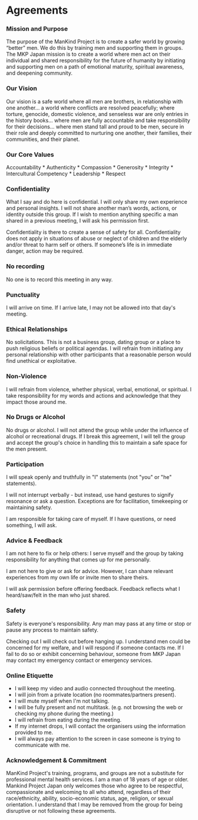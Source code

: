 
# Agreements

### Mission and Purpose

The purpose of the ManKind Project is to create a safer world by growing “better” men. We do this by training men and supporting them in groups. The MKP Japan mission is to create a world where men act on their individual and shared responsibility for the future of humanity by initiating and supporting men on a path of emotional maturity, spiritual awareness, and deepening community.

### Our Vision

Our vision is a safe world where all men are brothers, in relationship with one another… a world where conflicts are resolved peacefully; where torture, genocide, domestic violence, and senseless war are only entries in the history books… where men are fully accountable and take responsibility for their decisions… where men stand tall and proud to be men, secure in their role and deeply committed to nurturing one another, their families, their communities, and their planet.

### Our Core Values

Accountability * Authenticity * Compassion * Generosity * Integrity * Intercultural Competency * Leadership * Respect

### Confidentiality

What I say and do here is confidential. I will only share my own experience and personal insights. I will not share another man’s words, actions, or identity outside this group. If I wish to mention anything specific a man shared in a previous meeting, I will ask his permission first.

Confidentiality is there to create a sense of safety for all. Confidentiality does not apply in situations of abuse or neglect of children and the elderly and/or threat to harm self or others. If someone’s life is in immediate danger, action may be required.

### No recording

No one is to record this meeting in any way.

### Punctuality

I will arrive on time. If I arrive late, I may not be allowed into that day's meeting.

### Ethical Relationships

No solicitations. This is not a business group, dating group or a place to push religious beliefs or political agendas. I will refrain from initiating any personal relationship with other participants that a reasonable person would find unethical or exploitative.

### Non-Violence

I will refrain from violence, whether physical, verbal, emotional, or spiritual. I take responsibility for my words and actions and acknowledge that they impact those around me.

### No Drugs or Alcohol

No drugs or alcohol. I will not attend the group while under the influence of alcohol or recreational drugs. If I break this agreement, I will tell the group and accept the group's choice in handling this to maintain a safe space for the men present.

### Participation

I will speak openly and truthfully in "I" statements (not "you" or "he" statements).

I will not interrupt verbally - but instead, use hand gestures to signify resonance or ask a question. Exceptions are for facilitation, timekeeping or maintaining safety.

I am responsible for taking care of myself. If I have questions, or need something, I will ask.

### Advice & Feedback

I am not here to fix or help others: I serve myself and the group by taking responsibility for anything that comes up for me personally.

I am not here to give or ask for advice. However, I can share relevant experiences from my own life or invite men to share theirs.

I will ask permission before offering feedback. Feedback reflects what I heard/saw/felt in the man who just shared.

### Safety

Safety is everyone's responsibility. Any man may pass at any time or stop or pause any process to maintain safety.

Checking out
I will check out before hanging up. I understand men could be concerned for my welfare, and I will respond if someone contacts me. If I fail to do so or exhibit concerning behaviour, someone from MKP Japan may contact my emergency contact or emergency services.

### Online Etiquette

- I will keep my video and audio connected throughout the meeting.
- I will join from a private location (no roommates/partners present).
- I will mute myself when I'm not talking.
- I will be fully present and not multitask. (e.g. not browsing the web or checking my phone during the meeting.)
- I will refrain from eating during the meeting.
- If my internet drops, I will contact the organisers using the information provided to me.
- I will always pay attention to the screen in case someone is trying to communicate with me.

### Acknowledgement & Commitment

ManKind Project's training, programs, and groups are not a substitute for professional mental health services. I am a man of 18 years of age or older. Mankind Project Japan only welcomes those who agree to be respectful, compassionate and welcoming to all who attend, regardless of their race/ethnicity, ability, socio-economic status, age, religion, or sexual orientation. I understand that I may be removed from the group for being disruptive or not following these agreements.